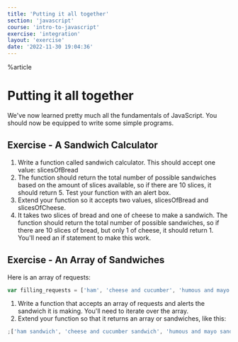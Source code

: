 ```yaml
---
title: 'Putting it all together'
section: 'javascript'
course: 'intro-to-javascript'
exercise: 'integration'
layout: 'exercise'
date: '2022-11-30 19:04:36'
---
```


%article

# Putting it all together

We've now learned pretty much all the fundamentals of JavaScript. You should now be equipped to write some simple programs.

## Exercise - A Sandwich Calculator

1. Write a function called sandwich calculator. This should accept one value: slicesOfBread
2. The function should return the total number of possible sandwiches based on the amount of slices available, so if there are 10 slices, it should return 5. Test your function with an alert box.
3. Extend your function so it accepts two values, slicesOfBread and slicesOfCheese.
4. It takes two slices of bread and one of cheese to make a sandwich. The function should return the total number of possible sandwiches, so if there are 10 slices of bread, but only 1 of cheese, it should return 1. You'll need an if statement to make this work.

## Exercise - An Array of Sandwiches

Here is an array of requests:

```js
var filling_requests = ['ham', 'cheese and cucumber', 'humous and mayo']
```

1. Write a function that accepts an array of requests and alerts the sandwich it is making. You'll need to iterate over the array.
2. Extend your function so that it returns an array or sandwiches, like this:

```js
;['ham sandwich', 'cheese and cucumber sandwich', 'humous and mayo sandwich']
```
